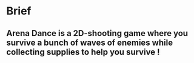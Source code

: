 <h1>Brief</h1>
<h2>
  Arena Dance is a 2D-shooting game where you survive a bunch of waves of enemies while collecting supplies to help you survive !
</h2>
